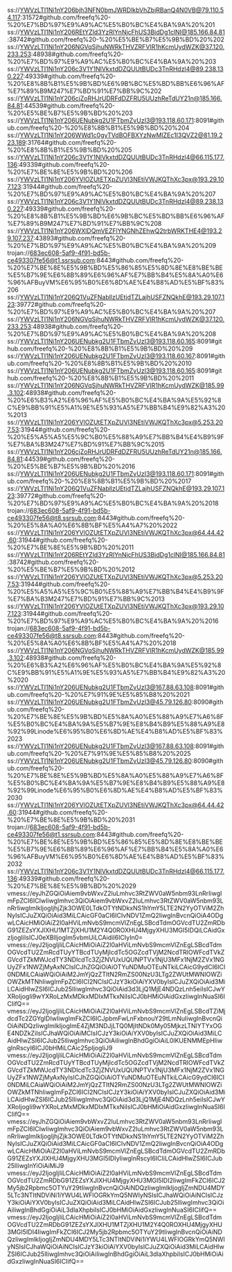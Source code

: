ss://YWVzLTI1Ni1nY206bjh3NFN0bmJWRDlkbVhZbjRBanQ4N0VB@79.110.54.117:31572#github.com/freefq%20-%20%E7%BD%97%E9%A9%AC%E5%B0%BC%E4%BA%9A%20%201  
ss://YWVzLTI1Ni1nY206REtYZld3YzRlYnNjcFhUS3BidDg1clNI@185.166.84.81:38742#github.com/freefq%20-%20%E5%BE%B7%E5%9B%BD%20%202  
ss://YWVzLTI1Ni1nY206NGVqSjhuNWRkTHVZRFVIR1hKcmUydWZK@37.120.233.253:48938#github.com/freefq%20-%20%E7%BD%97%E9%A9%AC%E5%B0%BC%E4%BA%9A%20%203  
ss://YWVzLTI1Ni1nY206c3V1Y1NlVkxtdDZQUUtBUDc3TnRHdzl4@89.238.130.227:49339#github.com/freefq%20-%20%E8%8B%B1%E5%9B%BD%E6%9B%BC%E5%BD%BB%E6%96%AF%E7%89%B9M247%E7%BD%91%E7%BB%9C%202  
ss://YWVzLTI1Ni1nY206cjZoRHJrUDRFdDZFRU5UUzhReTdUY21n@185.166.84.81:44539#github.com/freefq%20-%20%E5%BE%B7%E5%9B%BD%20%203  
ss://YWVzLTI1Ni1nY206UENubkg2U1FTbmZvUzI3@193.118.60.171:8091#github.com/freefq%20-%20%E8%8B%B1%E5%9B%BD%20%204  
ss://YWVzLTI1Ni1nY206WWd1c0gyTVdBOFBXYzNwMlZEc1I3QVZ2@81.19.223.189:31764#github.com/freefq%20-%20%E8%8B%B1%E5%9B%BD%20%205  
ss://YWVzLTI1Ni1nY206c3V1Y1NlVkxtdDZQUUtBUDc3TnRHdzl4@66.115.177.136:49339#github.com/freefq%20-%20%E7%BE%8E%E5%9B%BD%20%206  
ss://YWVzLTI1Ni1nY206YVlOZUtETXpZUVl3NEtiVWJKQThXc3px@193.29.107.123:31944#github.com/freefq%20-%20%E7%BD%97%E9%A9%AC%E5%B0%BC%E4%BA%9A%20%207  
ss://YWVzLTI1Ni1nY206c3V1Y1NlVkxtdDZQUUtBUDc3TnRHdzl4@89.238.130.227:49339#github.com/freefq%20-%20%E8%8B%B1%E5%9B%BD%E6%9B%BC%E5%BD%BB%E6%96%AF%E7%89%B9M247%E7%BD%91%E7%BB%9C%208  
ss://YWVzLTI1Ni1nY206WXlDQmVEZFlYNGNhZEhwQ2trbWRKTHE4@193.29.107.237:43893#github.com/freefq%20-%20%E7%BD%97%E9%A9%AC%E5%B0%BC%E4%BA%9A%20%209  
trojan://683ec608-5af9-4f91-bd5b-ce493307fe56@t1.ssrsub.com:8443#github.com/freefq%20-%20%E7%BE%8E%E5%9B%BD%E5%86%85%E5%8D%8E%E8%BE%BE%E5%B7%9E%E6%8B%89%E6%96%AF%E7%BB%B4%E5%8A%A0%E6%96%AFBuyVM%E6%95%B0%E6%8D%AE%E4%B8%AD%E5%BF%83%206  
ss://YWVzLTI1Ni1nY206Q1VuZFNabllzUEtjdTZLajhUSFZNQkhE@193.29.107.123:39772#github.com/freefq%20-%20%E7%BD%97%E9%A9%AC%E5%B0%BC%E4%BA%9A%20%207  
ss://YWVzLTI1Ni1nY206NGVqSjhuNWRkTHVZRFVIR1hKcmUydWZK@37.120.233.253:48938#github.com/freefq%20-%20%E7%BD%97%E9%A9%AC%E5%B0%BC%E4%BA%9A%20%208  
ss://YWVzLTI1Ni1nY206UENubkg2U1FTbmZvUzI3@193.118.60.165:8091#github.com/freefq%20-%20%E8%8B%B1%E5%9B%BD%20%209  
ss://YWVzLTI1Ni1nY206UENubkg2U1FTbmZvUzI3@193.118.60.167:8091#github.com/freefq%20-%20%E8%8B%B1%E5%9B%BD%20%2010  
ss://YWVzLTI1Ni1nY206UENubkg2U1FTbmZvUzI3@193.118.60.165:8091#github.com/freefq%20-%20%E8%8B%B1%E5%9B%BD%20%2011  
ss://YWVzLTI1Ni1nY206NGVqSjhuNWRkTHVZRFVIR1hKcmUydWZK@185.99.3.102:48938#github.com/freefq%20-%20%E6%B3%A2%E6%96%AF%E5%B0%BC%E4%BA%9A%E5%92%8C%E9%BB%91%E5%A1%9E%E5%93%A5%E7%BB%B4%E9%82%A3%20%2013  
ss://YWVzLTI1Ni1nY206YVlOZUtETXpZUVl3NEtiVWJKQThXc3px@5.253.207.53:31944#github.com/freefq%20-%20%E5%A5%A5%E5%9C%B0%E5%88%A9%E7%BB%B4%E4%B9%9F%E7%BA%B3M247%E7%BD%91%E7%BB%9C%2015  
ss://YWVzLTI1Ni1nY206cjZoRHJrUDRFdDZFRU5UUzhReTdUY21n@185.166.84.81:44539#github.com/freefq%20-%20%E5%BE%B7%E5%9B%BD%20%2016  
ss://YWVzLTI1Ni1nY206UENubkg2U1FTbmZvUzI3@193.118.60.171:8091#github.com/freefq%20-%20%E8%8B%B1%E5%9B%BD%20%2017  
ss://YWVzLTI1Ni1nY206Q1VuZFNabllzUEtjdTZLajhUSFZNQkhE@193.29.107.123:39772#github.com/freefq%20-%20%E7%BD%97%E9%A9%AC%E5%B0%BC%E4%BA%9A%20%2018  
trojan://683ec608-5af9-4f91-bd5b-ce493307fe56@t8.ssrsub.com:8443#github.com/freefq%20-%20%E5%8A%A0%E6%8B%BF%E5%A4%A7%20%2022  
ss://YWVzLTI1Ni1nY206YVlOZUtETXpZUVl3NEtiVWJKQThXc3px@64.44.42.60:31944#github.com/freefq%20-%20%E7%BE%8E%E5%9B%BD%20%2011  
ss://YWVzLTI1Ni1nY206REtYZld3YzRlYnNjcFhUS3BidDg1clNI@185.166.84.81:38742#github.com/freefq%20-%20%E5%BE%B7%E5%9B%BD%20%2012  
ss://YWVzLTI1Ni1nY206YVlOZUtETXpZUVl3NEtiVWJKQThXc3px@5.253.207.53:31944#github.com/freefq%20-%20%E5%A5%A5%E5%9C%B0%E5%88%A9%E7%BB%B4%E4%B9%9F%E7%BA%B3M247%E7%BD%91%E7%BB%9C%2013  
ss://YWVzLTI1Ni1nY206YVlOZUtETXpZUVl3NEtiVWJKQThXc3px@193.29.107.123:31944#github.com/freefq%20-%20%E7%BD%97%E9%A9%AC%E5%B0%BC%E4%BA%9A%20%2016  
trojan://683ec608-5af9-4f91-bd5b-ce493307fe56@t8.ssrsub.com:8443#github.com/freefq%20-%20%E5%8A%A0%E6%8B%BF%E5%A4%A7%20%2018  
ss://YWVzLTI1Ni1nY206NGVqSjhuNWRkTHVZRFVIR1hKcmUydWZK@185.99.3.102:48938#github.com/freefq%20-%20%E6%B3%A2%E6%96%AF%E5%B0%BC%E4%BA%9A%E5%92%8C%E9%BB%91%E5%A1%9E%E5%93%A5%E7%BB%B4%E9%82%A3%20%2020  
ss://YWVzLTI1Ni1nY206UENubkg2U1FTbmZvUzI3@167.88.63.108:8091#github.com/freefq%20-%20%E7%91%9E%E5%85%B8%20%2021  
ss://YWVzLTI1Ni1nY206UENubkg2U1FTbmZvUzI3@45.79.126.80:8090#github.com/freefq%20-%20%E7%BE%8E%E5%9B%BD%E5%8A%A0%E5%88%A9%E7%A6%8F%E5%B0%BC%E4%BA%9A%E5%B7%9E%E8%B4%B9%E5%88%A9%E8%92%99Linode%E6%95%B0%E6%8D%AE%E4%B8%AD%E5%BF%83%2023  
ss://YWVzLTI1Ni1nY206UENubkg2U1FTbmZvUzI3@167.88.63.108:8091#github.com/freefq%20-%20%E7%91%9E%E5%85%B8%20%2025  
ss://YWVzLTI1Ni1nY206UENubkg2U1FTbmZvUzI3@45.79.126.80:8090#github.com/freefq%20-%20%E7%BE%8E%E5%9B%BD%E5%8A%A0%E5%88%A9%E7%A6%8F%E5%B0%BC%E4%BA%9A%E5%B7%9E%E8%B4%B9%E5%88%A9%E8%92%99Linode%E6%95%B0%E6%8D%AE%E4%B8%AD%E5%BF%83%2030  
ss://YWVzLTI1Ni1nY206YVlOZUtETXpZUVl3NEtiVWJKQThXc3px@64.44.42.60:31944#github.com/freefq%20-%20%E7%BE%8E%E5%9B%BD%20%2031  
trojan://683ec608-5af9-4f91-bd5b-ce493307fe56@t1.ssrsub.com:8443#github.com/freefq%20-%20%E7%BE%8E%E5%9B%BD%E5%86%85%E5%8D%8E%E8%BE%BE%E5%B7%9E%E6%8B%89%E6%96%AF%E7%BB%B4%E5%8A%A0%E6%96%AFBuyVM%E6%95%B0%E6%8D%AE%E4%B8%AD%E5%BF%83%2032  
ss://YWVzLTI1Ni1nY206c3V1Y1NlVkxtdDZQUUtBUDc3TnRHdzl4@66.115.177.136:49339#github.com/freefq%20-%20%E7%BE%8E%E5%9B%BD%20%2029  
vmess://eyJhZGQiOiAiem9vbWxvZ2luLmhvc3RtZWV0aW5nbm93LnRrIiwgImFpZCI6ICIwIiwgImhvc3QiOiAiem9vbWxvZ2luLmhvc3RtZWV0aW5nbm93LnRrIiwgImlkIjogIjhjZjk3OWE0LTdkOTYtNDkxNS1hYmY5LTE2N2YyOTViM2ZhNyIsICJuZXQiOiAid3MiLCAicGF0aCI6ICIvNDV1ZmQ2IiwgInBvcnQiOiA4ODgwLCAicHMiOiAiZ2l0aHViLmNvbS9mcmVlZnEgLSBcdTdmOGVcdTU2ZmRDbG91ZEZsYXJlXHU1MTZjXHU1M2Y4Q0ROXHU4MjgyXHU3MGI5IDQiLCAidGxzIjogIiIsICJ0eXBlIjogIm5vbmUiLCAidiI6ICIyIn0=  
vmess://eyJ2IjogIjIiLCAicHMiOiAiZ2l0aHViLmNvbS9mcmVlZnEgLSBcdTdmOGVcdTU2ZmRcdTUyYTBcdTUyMjlcdTc5OGZcdTVjM2NcdTRlOWFcdTVkZGVcdTZkMWJcdTY3NDlcdTc3ZjZNVUxUQUNPTVx1NjU3MFx1NjM2ZVx1NGUyZFx1NWZjMyAxNCIsICJhZGQiOiAiOTYuNDMuOTEuNTkiLCAicG9ydCI6ICI0NDMiLCAiaWQiOiAiM2JmYjQzZTItN2RmZS00NzU3LTg2ZWUtMWNlOWZiOWZkMTNhIiwgImFpZCI6ICI2NCIsICJzY3kiOiAiYXV0byIsICJuZXQiOiAid3MiLCAidHlwZSI6ICJub25lIiwgImhvc3QiOiAid3d3LjQ1MjE4NDQzLnh5eiIsICJwYXRoIjogIi9wYXRoLzMxMDkxMDIxMTkxNiIsICJ0bHMiOiAidGxzIiwgInNuaSI6ICIifQ==  
vmess://eyJ2IjogIjIiLCAicHMiOiAiZ2l0aHViLmNvbS9mcmVlZnEgLSBcdTZiMjdcdTc2ZGYgIDIwIiwgImFkZCI6ICJpbmFwLnFxbnouY29tLmNuIiwgInBvcnQiOiAiNDQzIiwgImlkIjogImE4ZjM3NDJjLTQ0MjItNDk0My05MjkzLTNlYTYxOGE4NDZkZiIsICJhaWQiOiAiMCIsICJzY3kiOiAiYXV0byIsICJuZXQiOiAid3MiLCAidHlwZSI6ICJub25lIiwgImhvc3QiOiAiIiwgInBhdGgiOiAiL0lKUENMMEpHIiwgInRscyI6ICJ0bHMiLCAic25pIjogIiJ9  
vmess://eyJ2IjogIjIiLCAicHMiOiAiZ2l0aHViLmNvbS9mcmVlZnEgLSBcdTdmOGVcdTU2ZmRcdTUyYTBcdTUyMjlcdTc5OGZcdTVjM2NcdTRlOWFcdTVkZGVcdTZkMWJcdTY3NDlcdTc3ZjZNVUxUQUNPTVx1NjU3MFx1NjM2ZVx1NGUyZFx1NWZjMyAxNyIsICJhZGQiOiAiOTYuNDMuOTEuNTkiLCAicG9ydCI6ICI0NDMiLCAiaWQiOiAiM2JmYjQzZTItN2RmZS00NzU3LTg2ZWUtMWNlOWZiOWZkMTNhIiwgImFpZCI6ICI2NCIsICJzY3kiOiAiYXV0byIsICJuZXQiOiAid3MiLCAidHlwZSI6ICJub25lIiwgImhvc3QiOiAid3d3LjQ1MjE4NDQzLnh5eiIsICJwYXRoIjogIi9wYXRoLzMxMDkxMDIxMTkxNiIsICJ0bHMiOiAidGxzIiwgInNuaSI6ICIifQ==  
vmess://eyJhZGQiOiAiem9vbWxvZ2luLmhvc3RtZWV0aW5nbm93LnRrIiwgImFpZCI6ICIwIiwgImhvc3QiOiAiem9vbWxvZ2luLmhvc3RtZWV0aW5nbm93LnRrIiwgImlkIjogIjhjZjk3OWE0LTdkOTYtNDkxNS1hYmY5LTE2N2YyOTViM2ZhNyIsICJuZXQiOiAid3MiLCAicGF0aCI6ICIvNDV1ZmQ2IiwgInBvcnQiOiA4ODgwLCAicHMiOiAiZ2l0aHViLmNvbS9mcmVlZnEgLSBcdTdmOGVcdTU2ZmRDbG91ZEZsYXJlXHU4MjgyXHU3MGI5IDIyIiwgInRscyI6ICIiLCAidHlwZSI6ICJub25lIiwgInYiOiAiMiJ9  
vmess://eyJ2IjogIjIiLCAicHMiOiAiZ2l0aHViLmNvbS9mcmVlZnEgLSBcdTdmOGVcdTU2ZmRDbG91ZEZsYXJlXHU4MjgyXHU3MGI5IDI2IiwgImFkZCI6ICJ2My5jb2Rpbmc5OTYuY29tIiwgInBvcnQiOiAiNDQzIiwgImlkIjogIjZmNDU4MDY5LTc3NTItNDViNi1iYWU4LWFlOGRkYmQ5NWIyNSIsICJhaWQiOiAiNCIsICJzY3kiOiAiYXV0byIsICJuZXQiOiAid3MiLCAidHlwZSI6ICJub25lIiwgImhvc3QiOiAiIiwgInBhdGgiOiAiL3dlaXhpbiIsICJ0bHMiOiAidGxzIiwgInNuaSI6ICIifQ==  
vmess://eyJ2IjogIjIiLCAicHMiOiAiZ2l0aHViLmNvbS9mcmVlZnEgLSBcdTdmOGVcdTU2ZmRDbG91ZEZsYXJlXHU1MTZjXHU1M2Y4Q0ROXHU4MjgyXHU3MGI5IDI4IiwgImFkZCI6ICJ2My5jb2Rpbmc5OTYuY29tIiwgInBvcnQiOiAiNDQzIiwgImlkIjogIjZmNDU4MDY5LTc3NTItNDViNi1iYWU4LWFlOGRkYmQ5NWIyNSIsICJhaWQiOiAiNCIsICJzY3kiOiAiYXV0byIsICJuZXQiOiAid3MiLCAidHlwZSI6ICJub25lIiwgImhvc3QiOiAiIiwgInBhdGgiOiAiL3dlaXhpbiIsICJ0bHMiOiAidGxzIiwgInNuaSI6ICIifQ==  
